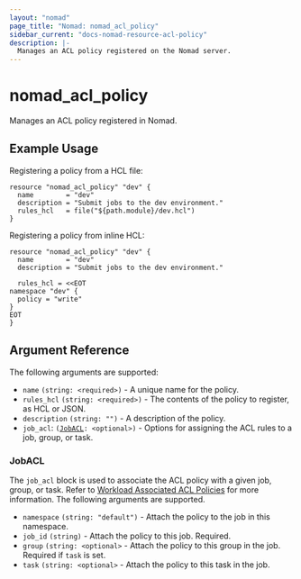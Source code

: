 ```yaml
---
layout: "nomad"
page_title: "Nomad: nomad_acl_policy"
sidebar_current: "docs-nomad-resource-acl-policy"
description: |-
  Manages an ACL policy registered on the Nomad server.
---
```


# nomad_acl_policy

Manages an ACL policy registered in Nomad.

## Example Usage

Registering a policy from a HCL file:

```hcl
resource "nomad_acl_policy" "dev" {
  name        = "dev"
  description = "Submit jobs to the dev environment."
  rules_hcl   = file("${path.module}/dev.hcl")
}
```

Registering a policy from inline HCL:

```hcl
resource "nomad_acl_policy" "dev" {
  name        = "dev"
  description = "Submit jobs to the dev environment."

  rules_hcl = <<EOT
namespace "dev" {
  policy = "write"
}
EOT
}
```

## Argument Reference

The following arguments are supported:

- `name` `(string: <required>)` - A unique name for the policy.
- `rules_hcl` `(string: <required>)` - The contents of the policy to register,
   as HCL or JSON.
- `description` `(string: "")` - A description of the policy.
- `job_acl`: `(`[`JobACL`](#jobacl-1)`: <optional>)` - Options for assigning the
  ACL rules to a job, group, or task.

### JobACL

The `job_acl` block is used to associate the ACL policy with a given job, group,
or task. Refer to [Workload Associated ACL Policies][nomad_docs_wi] for more
information. The following arguments are supported.

- `namespace` `(string: "default")` - Attach the policy to the job in this namespace.
- `job_id` `(string)` - Attach the policy to this job. Required.
- `group` `(string: <optional>` - Attach the policy to this group in the
  job. Required if `task` is set.
- `task` `(string: <optional>` - Attach the policy to this task in the job.

[nomad_docs_wi]: https://www.nomadproject.io/docs/concepts/workload-identity#workload-associated-acl-policies
